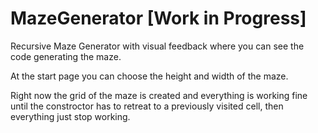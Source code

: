 # MazeGenerator     [Work in Progress]
Recursive Maze Generator with visual feedback where you can see the code generating the maze.

At the start page you can choose the height and width of the maze.

Right now the grid of the maze is created and everything is working fine until the constroctor has to retreat to a previously visited cell, then everything just stop working.
